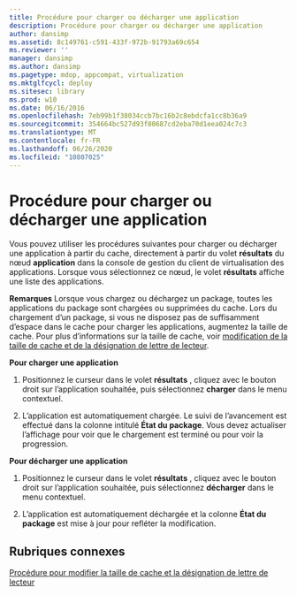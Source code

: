 ```yaml
---
title: Procédure pour charger ou décharger une application
description: Procédure pour charger ou décharger une application
author: dansimp
ms.assetid: 8c149761-c591-433f-972b-91793a69c654
ms.reviewer: ''
manager: dansimp
ms.author: dansimp
ms.pagetype: mdop, appcompat, virtualization
ms.mktglfcycl: deploy
ms.sitesec: library
ms.prod: w10
ms.date: 06/16/2016
ms.openlocfilehash: 7eb99b1f38034ccb7bc16b2c8ebdcfa1cc8b36a9
ms.sourcegitcommit: 354664bc527d93f80687cd2eba70d1eea024c7c3
ms.translationtype: MT
ms.contentlocale: fr-FR
ms.lasthandoff: 06/26/2020
ms.locfileid: "10807025"
---
```

# Procédure pour charger ou décharger une application


Vous pouvez utiliser les procédures suivantes pour charger ou décharger une application à partir du cache, directement à partir du volet **résultats** du nœud **application** dans la console de gestion du client de virtualisation des applications. Lorsque vous sélectionnez ce nœud, le volet **résultats** affiche une liste des applications.

**Remarques**  Lorsque vous chargez ou déchargez un package, toutes les applications du package sont chargées ou supprimées du cache. Lors du chargement d’un package, si vous ne disposez pas de suffisamment d’espace dans le cache pour charger les applications, augmentez la taille de cache. Pour plus d’informations sur la taille de cache, voir [modification de la taille de cache et de la désignation de lettre de lecteur](how-to-change-the-cache-size-and-the-drive-letter-designation.md).

 

**Pour charger une application**

1.  Positionnez le curseur dans le volet **résultats** , cliquez avec le bouton droit sur l’application souhaitée, puis sélectionnez **charger** dans le menu contextuel.

2.  L’application est automatiquement chargée. Le suivi de l’avancement est effectué dans la colonne intitulé **État du package**. Vous devez actualiser l’affichage pour voir que le chargement est terminé ou pour voir la progression.

**Pour décharger une application**

1.  Positionnez le curseur dans le volet **résultats** , cliquez avec le bouton droit sur l’application souhaitée, puis sélectionnez **décharger** dans le menu contextuel.

2.  L’application est automatiquement déchargée et la colonne **État du package** est mise à jour pour refléter la modification.

## Rubriques connexes


[Procédure pour modifier la taille de cache et la désignation de lettre de lecteur](how-to-change-the-cache-size-and-the-drive-letter-designation.md)

 

 





